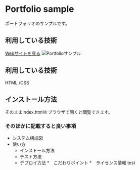 Portfolio sample
====

ポートフォリオのサンプルです。

## 利用している技術
[Webサイトを見る](https://hiromichiyamazakiportfolio2021.herokuapp.com/)
![Portfolioサンプル](https://user-images.githubusercontent.com/84918959/121365734-deb8b100-c973-11eb-99ec-9909f1593b90.png)

## 利用している技術
HTML /CSS 

## インストール方法
そのままindex.htmlをブラウザで開くと閲覧できます。

### そのほかに記載すると良い事項
* システム構成図
* 使い方
  * インストール方法
  * テスト方法
  * デプロイ方法
*　こだわりポイント
*　ライセンス情報
test
